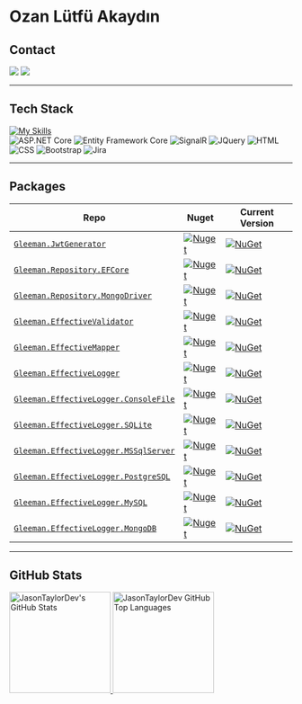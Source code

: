 # Ozan Lütfü Akaydın

## Contact
  <a href="https://www.linkedin.com/in/ozan-l%C3%BCtf%C3%BC-akaydin/"><img src="https://skillicons.dev/icons?i=linkedin" /></a>
 <a href="https://twitter.com/OzanAkaydin29"><img src="https://skillicons.dev/icons?i=twitter" /> </a>

<hr>

## Tech Stack
[![My Skills](https://skillicons.dev/icons?i=cs,dotnet,sqlite,postgres,mysql,mongodb,postman,git,docker,visualstudio,vscode&perline=50)](https://skillicons.dev)
<br>
![ASP.NET Core](https://img.shields.io/badge/-ASP.NET%20Core-fff?style=flat&logo=.net&logoColor=blue)
![Entity Framework Core](https://img.shields.io/badge/-Entity_Framework_Core-fff?style=flat&logo=Microsoft&logoColor=0078D7)
![SignalR](https://img.shields.io/badge/-SignalR-fff?style=flat&logo=signalr&logoColor=blue)
![JQuery](https://img.shields.io/badge/-JQuery-fff?style=flat&logo=jquery&logoColor=blue)
![HTML](https://img.shields.io/badge/-HTML-fff?&logo=HTML5)
![CSS](https://img.shields.io/badge/-CSS-fff?&logo=CSS3&logoColor=blue)
![Bootstrap](https://img.shields.io/badge/-Bootstrap-fff?style=flat&logo=bootstrap&logoColor=563D7C)
![Jira](https://img.shields.io/badge/-Jira-fff?style=flat&logo=jira-software&logoColor=blue)
<br>
<hr>

## Packages
| Repo |  Nuget | Current Version
| ------- | ----------  |---------
| <a href="https://github.com/oznakdn/JwtGenerator">`Gleeman.JwtGenerator`</a> |  [![Nuget](https://img.shields.io/nuget/dt/Gleeman.JwtGenerator.svg)](https://www.nuget.org/packages/Gleeman.JwtGenerator/) | [![NuGet](https://img.shields.io/nuget/v/Gleeman.JwtGenerator.svg)](https://www.nuget.org/packages/Gleeman.JwtGenerator) |
| <a href="https://github.com/oznakdn/GleemanRepository">`Gleeman.Repository.EFCore`</a> |  [![Nuget](https://img.shields.io/nuget/dt/Gleeman.Repository.EFCore.svg)](https://www.nuget.org/packages/Gleeman.Repository.EFCore/) | [![NuGet](https://img.shields.io/nuget/v/Gleeman.Repository.EFCore.svg)](https://www.nuget.org/packages/Gleeman.Repository.EFCore) |
| <a href="https://github.com/oznakdn/GleemanRepository/tree/master/src/Gleeman.Repository.MongoDriver">`Gleeman.Repository.MongoDriver`</a> |  [![Nuget](https://img.shields.io/nuget/dt/Gleeman.Repository.MongoDriver.svg)](https://www.nuget.org/packages/Gleeman.Repository.MongoDriver/) | [![NuGet](https://img.shields.io/nuget/v/Gleeman.Repository.MongoDriver.svg)](https://www.nuget.org/packages/Gleeman.Repository.MongoDriver) |
| <a href="https://github.com/oznakdn/EffectiveValidator">`Gleeman.EffectiveValidator`</a> |  [![Nuget](https://img.shields.io/nuget/dt/Gleeman.EffectiveValidator.svg)](https://www.nuget.org/packages/Gleeman.EffectiveValidator) | [![NuGet](https://img.shields.io/nuget/v/Gleeman.EffectiveValidator.svg)](https://www.nuget.org/packages/Gleeman.EffectiveValidator) |
| <a href="https://github.com/oznakdn/EffectiveMapper">`Gleeman.EffectiveMapper`</a> |  [![Nuget](https://img.shields.io/nuget/dt/Gleeman.EffectiveMapper.svg)](https://www.nuget.org/packages/Gleeman.EffectiveMapper/) | [![NuGet](https://img.shields.io/nuget/v/Gleeman.EffectiveMapper.svg)](https://www.nuget.org/packages/Gleeman.EffectiveMapper) |
| <a href="https://github.com/oznakdn/EffectiveLogger">`Gleeman.EffectiveLogger`</a> |  [![Nuget](https://img.shields.io/nuget/dt/Gleeman.EffectiveLogger.svg)](https://www.nuget.org/packages/Gleeman.EffectiveLogger/) | [![NuGet](https://img.shields.io/nuget/v/Gleeman.EffectiveLogger.svg)](https://www.nuget.org/packages/Gleeman.EffectiveLogger) |
| <a href="https://github.com/oznakdn/EffectiveLoggerConsoleFile">`Gleeman.EffectiveLogger.ConsoleFile`</a> |  [![Nuget](https://img.shields.io/nuget/dt/Gleeman.EffectiveLogger.ConsoleFile.svg)](https://www.nuget.org/packages/Gleeman.EffectiveLogger.ConsoleFile/) | [![NuGet](https://img.shields.io/nuget/v/Gleeman.EffectiveLogger.ConsoleFile.svg)](https://www.nuget.org/packages/Gleeman.EffectiveLogger.ConsoleFile) |
| <a href="https://github.com/oznakdn/EffectiveLogger">`Gleeman.EffectiveLogger.SQLite`</a> |  [![Nuget](https://img.shields.io/nuget/dt/Gleeman.EffectiveLogger.SQLite.svg)](https://www.nuget.org/packages/Gleeman.EffectiveLogger.SQLite/) | [![NuGet](https://img.shields.io/nuget/v/Gleeman.EffectiveLogger.SQLite.svg)](https://www.nuget.org/packages/Gleeman.EffectiveLogger.SQLite) |
| <a href="https://github.com/oznakdn/EffectiveLogger">`Gleeman.EffectiveLogger.MSSqlServer`</a> |  [![Nuget](https://img.shields.io/nuget/dt/Gleeman.EffectiveLogger.MSSqlServer.svg)](https://www.nuget.org/packages/Gleeman.EffectiveLogger.MSSqlServer/) |  [![NuGet](https://img.shields.io/nuget/v/Gleeman.EffectiveLogger.MSSqlServer.svg)](https://www.nuget.org/packages/Gleeman.EffectiveLogger.MSSqlServer) |
| <a href="https://github.com/oznakdn/EffectiveLogger">`Gleeman.EffectiveLogger.PostgreSQL`</a> |  [![Nuget](https://img.shields.io/nuget/dt/Gleeman.EffectiveLogger.PostgreSQL.svg)](https://www.nuget.org/packages/Gleeman.EffectiveLogger.PostgreSQL/) |  [![NuGet](https://img.shields.io/nuget/v/Gleeman.EffectiveLogger.PostgreSQL.svg)](https://www.nuget.org/packages/Gleeman.EffectiveLogger.PostgreSQL) |
| <a href="https://github.com/oznakdn/EffectiveLogger">`Gleeman.EffectiveLogger.MySQL`</a> |  [![Nuget](https://img.shields.io/nuget/dt/Gleeman.EffectiveLogger.MySQL.svg)](https://www.nuget.org/packages/Gleeman.EffectiveLogger.MySQL/) |  [![NuGet](https://img.shields.io/nuget/v/Gleeman.EffectiveLogger.MySQL.svg)](https://www.nuget.org/packages/Gleeman.EffectiveLogger.MySQL) |
| <a href="https://github.com/oznakdn/EffectiveLoggerMongoDB">`Gleeman.EffectiveLogger.MongoDB`</a> |  [![Nuget](https://img.shields.io/nuget/dt/Gleeman.EffectiveLogger.MongoDB.svg)](https://www.nuget.org/packages/Gleeman.EffectiveLogger.MongoDB/) |  [![NuGet](https://img.shields.io/nuget/v/Gleeman.EffectiveLogger.MongoDB.svg)](https://www.nuget.org/packages/Gleeman.EffectiveLogger.MongoDB) |




<hr>

## GitHub Stats
<a href="https://github.com/oznakdn">
  <img height="180em" src="https://github-readme-stats.vercel.app/api?username=oznakdn&show_icons=true&theme=shades-of-purple&count_private=true" alt="JasonTaylorDev's GitHub Stats" />
  <img height="180em" src="https://github-readme-stats.vercel.app/api/top-langs/?username=oznakdn&theme=shades-of-purple&layout=compact" 
    alt="JasonTaylorDev GitHub Top Languages" />
</a>



[Twitter]:https://twitter.com/OzanAkaydin29
[Linkedin]:https://www.linkedin.com/in/ozan-l%C3%BCtf%C3%BC-akaydin/
[Medium]:https://medium.com/@ozanakaydin
[Stackoverflow]:https://stackoverflow.com/users/15339231/ozanakdn
[HackerRank]:https://www.hackerrank.com/ozanakaydin
[CodeWars]:https://coderbyte.com/profile/oznakdn
[LeetCode]:https://leetcode.com/ozanakaydin/
[CodeWars]:https://www.codewars.com/users/oznakdn



